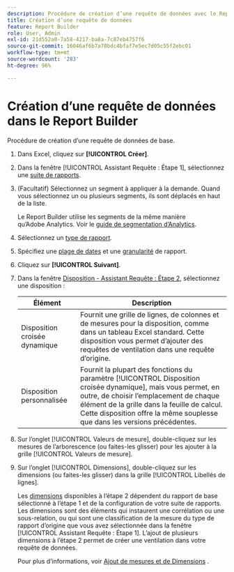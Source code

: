 ```yaml
---
description: Procédure de création d’une requête de données avec le Report Builder.
title: Création d’une requête de données
feature: Report Builder
role: User, Admin
exl-id: 21d552a0-7a58-4217-ba8a-7c87eb4757f6
source-git-commit: 16046af6b7a78bdc4bfaf7e5ec7d05c55f2ebc01
workflow-type: tm+mt
source-wordcount: '283'
ht-degree: 96%

---
```


# Création d’une requête de données dans le Report Builder

Procédure de création d’une requête de données de base.

1. Dans Excel, cliquez sur **[!UICONTROL Créer]**.
1. Dans la fenêtre [!UICONTROL Assistant Requête : Étape 1], sélectionnez une [suite de rapports](/help/analyze/legacy-report-builder/data-requests/selecting-report-suites/t-select-report-suites.md).
1. (Facultatif) Sélectionnez un segment à appliquer à la demande. Quand vous sélectionnez un ou plusieurs segments, ils sont déplacés en haut de la liste.

   Le Report Builder utilise les segments de la même manière qu’Adobe Analytics. Voir le [guide de segmentation d’Analytics](https://experienceleague.adobe.com/docs/analytics/components/segmentation/seg-home.html?lang=fr).
1. Sélectionnez un [type de rapport](/help/analyze/legacy-report-builder/data-requests/c-report-types/select-report-types.md).
1. Spécifiez une [plage de dates](/help/analyze/legacy-report-builder/data-requests/configuring-report-dates/custom-calendar.md) et une [granularité](/help/analyze/legacy-report-builder/data-requests/configuring-report-dates/granularity.md) de rapport.
1. Cliquez sur **[!UICONTROL Suivant]**.
1. Dans la fenêtre [Disposition - Assistant Requête : Étape 2](/help/analyze/legacy-report-builder/layout/layout.md), sélectionnez une disposition :

   | Élément | Description |
   |---|---|
   | Disposition croisée dynamique | Fournit une grille de lignes, de colonnes et de mesures pour la disposition, comme dans un tableau Excel standard. Cette disposition vous permet d’ajouter des requêtes de ventilation dans une requête d’origine. |
   | Disposition personnalisée | Fournit la plupart des fonctions du paramètre [!UICONTROL Disposition croisée dynamique], mais vous permet, en outre, de choisir l’emplacement de chaque élément de la grille dans la feuille de calcul. Cette disposition offre la même souplesse que dans les versions précédentes. |

1. Sur l’onglet [!UICONTROL Valeurs de mesure], double-cliquez sur les mesures de l’arborescence (ou faites-les glisser) pour les ajouter à la grille [!UICONTROL Valeurs de mesure].
1. Sur l’onglet [!UICONTROL Dimensions], double-cliquez sur les dimensions (ou faites-les glisser) dans la grille [!UICONTROL Libellés de lignes].

   Les [dimensions](https://experienceleague.adobe.com/docs/analytics/analyze/legacy-report-builder/layout/filter-dimenson/filter-dimensions.html) disponibles à l’étape 2 dépendent du rapport de base sélectionné à l’étape 1 et de la configuration de votre suite de rapports. Les dimensions sont des éléments qui instaurent une corrélation ou une sous-relation, ou qui sont une classification de la mesure du type de rapport d’origine que vous avez sélectionnée dans la fenêtre [!UICONTROL Assistant Requête : Étape 1]. L’ajout de plusieurs dimensions à l’étape 2 permet de créer une ventilation dans votre requête de données.

   Pour plus d’informations, voir [Ajout de mesures et de Dimensions](/help/analyze/legacy-report-builder/layout/c-metrics-dimensions/t-add-metrics-and-dimensions.md) .

